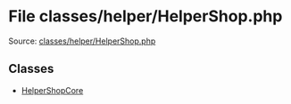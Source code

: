 File classes/helper/HelperShop.php
=========
Source: [classes/helper/HelperShop.php](https://github.com/PrestaShop/PrestaShop/blob/1.6.1.1/classes/helper/HelperShop.php)


Classes
-------

* [HelperShopCore](class.HelperShopCore.md)

